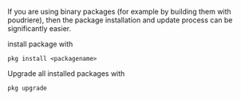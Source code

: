 If you are using binary packages (for example by building them with poudriere), then the package installation and update process can be significantly easier.

install package with
```
pkg install <packagename>
```

Upgrade all installed packages with
```
pkg upgrade
```
